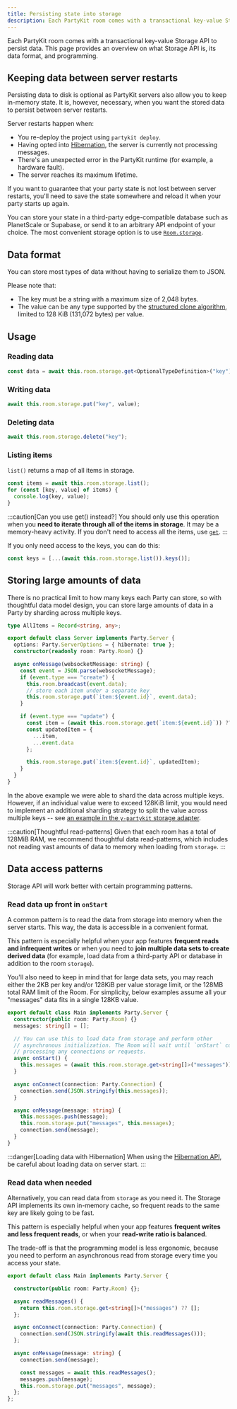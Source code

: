 ```yaml
---
title: Persisting state into storage
description: Each PartyKit room comes with a transactional key-value Storage API
---
```


Each PartyKit room comes with a transactional key-value Storage API to persist data. This page provides an overview on what Storage API is, its data format, and programming.

## Keeping data between server restarts

Persisting data to disk is optional as PartyKit servers also allow you to keep in-memory state. It is, however, necessary, when you want the stored data to persist between server restarts.

Server restarts happen when:

- You re-deploy the project using `partykit deploy`.
- Having opted into [Hibernation](/guides/scaling-partykit-servers-with-hibernation/), the server is currently not processing messages.
- There's an unexpected error in the PartyKit runtime (for example, a hardware fault).
- The server reaches its maximum lifetime.

If you want to guarantee that your party state is not lost between server restarts, you'll need to save the state somewhere and reload it when your party starts up again.

You can store your state in a third-party edge-compatible database such as PlanetScale or Supabase, or send it to an arbitrary API endpoint of your choice. The most convenient storage option is to use [`Room.storage`](/reference/partyserver-api/#roomstorage/).

## Data format

You can store most types of data without having to serialize them to JSON.

Please note that:

- The key must be a string with a maximum size of 2,048 bytes.
- The value can be any type supported by the [structured clone algorithm](https://developer.mozilla.org/en-US/docs/Web/API/Web_Workers_API/Structured_clone_algorithm), limited to 128 KiB (131,072 bytes) per value.

## Usage

### Reading data

```ts
const data = await this.room.storage.get<OptionalTypeDefinition>("key");
```

### Writing data

```ts
await this.room.storage.put("key", value);
```

### Deleting data

```ts
await this.room.storage.delete("key");
```

### Listing items

`list()` returns a map of all items in storage.

```ts
const items = await this.room.storage.list();
for (const [key, value] of items) {
  console.log(key, value);
}
```

:::caution[Can you use get() instead?]
You should only use this operation when you **need to iterate through all of the items in storage**. It may be a memory-heavy activity. If you don't need to access all the items, use [`get`](#reading-data).
:::

If you only need access to the keys, you can do this:

```ts
const keys = [...(await this.room.storage.list()).keys()];
```

## Storing large amounts of data

There is no practical limit to how many keys each Party can store, so with thoughtful data model design, you can store large amounts of data in a Party by sharding across multiple keys.

```ts
type AllItems = Record<string, any>;

export default class Server implements Party.Server {
  options: Party.ServerOptions = { hibernate: true };
  constructor(readonly room: Party.Room) {}

  async onMessage(websocketMessage: string) {
    const event = JSON.parse(websocketMessage);
    if (event.type === "create") {
      this.room.broadcast(event.data);
      // store each item under a separate key
      this.room.storage.put(`item:${event.id}`, event.data);
    }

    if (event.type === "update") {
      const item = (await this.room.storage.get(`item:${event.id}`)) ?? {};
      const updatedItem = {
        ...item,
        ...event.data
      };

      this.room.storage.put(`item:${event.id}`, updatedItem);
    }
  }
}
```

In the above example we were able to shard the data across multiple keys. However, if an individual value were to exceed 128KiB limit, you would need to implement an additional sharding strategy to split the value across multiple keys -- see [an example in the `y-partykit` storage adapter](https://github.com/partykit/partykit/blob/7f307216f33dbef8fb61963cac7ce88ce8e8f769/packages/y-partykit/src/storage.ts#L79C1-L97C2).

:::caution[Thoughtful read-patterns]
Given that each room has a total of 128MiB RAM, we recommend thoughtful data read-patterns, which includes not reading vast amounts of data to memory when loading from `storage`.
:::

## Data access patterns

Storage API will work better with certain programming patterns.

### Read data up front in `onStart`

A common pattern is to read the data from storage into memory when the server starts. This way, the data is accessible in a convenient format.

This pattern is especially helpful when your app features **frequent reads and infrequent writes** or when you need to **join multiple data sets to create derived data** (for example, load data from a third-party API or database in addition to the room `storage`).

You'll also need to keep in mind that for large data sets, you may reach either the 2KB per key and/or 128KiB per value storage limit, or the 128MB total RAM limit of the Room. For simplicity, below examples assume all your "messages" data fits in a single 128KB value.

```ts
export default class Main implements Party.Server {
  constructor(public room: Party.Room) {}
  messages: string[] = [];

  // You can use this to load data from storage and perform other
  // asynchronous initialization. The Room will wait until `onStart` completes before
  // processing any connections or requests.
  async onStart() {
    this.messages = (await this.room.storage.get<string[]>("messages")) ?? [];
  }

  async onConnect(connection: Party.Connection) {
    connection.send(JSON.stringify(this.messages));
  }

  async onMessage(message: string) {
    this.messages.push(message);
    this.room.storage.put("messages", this.messages);
    connection.send(message);
  }
}
```

:::danger[Loading data with Hibernation]
When using the [Hibernation API](/guides/scaling-partykit-servers-with-hibernation/), be careful about loading data on server start.
:::

### Read data when needed

Alternatively, you can read data from `storage` as you need it. The Storage API implements its own in-memory cache, so frequent reads to the same key are likely going to be fast.

This pattern is especially helpful when your app features **frequent writes and less frequent reads**, or when your **read-write ratio is balanced**.

The trade-off is that the programming model is less ergonomic, because you need to perform an asynchronous read from storage every time you access your state.

```ts
export default class Main implements Party.Server {

  constructor(public room: Party.Room) {};

  async readMessages() {
    return this.room.storage.get<string[]>("messages") ?? [];
  };

  async onConnect(connection: Party.Connection) {
    connection.send(JSON.stringify(await this.readMessages()));
  };

  async onMessage(message: string) {
    connection.send(message);

    const messages = await this.readMessages();
    messages.push(message);
    this.room.storage.put("messages", message);
  };
};
```

